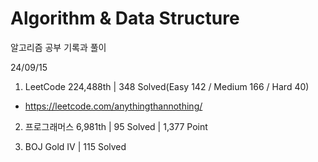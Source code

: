 # Algorithm & Data Structure

알고리즘 공부 기록과 풀이

24/09/15

1. LeetCode 224,488th | 348 Solved(Easy 142 / Medium 166 / Hard 40)
- https://leetcode.com/anythingthannothing/

2. 프로그래머스 6,981th | 95 Solved | 1,377 Point

3. BOJ Gold IV | 115 Solved
